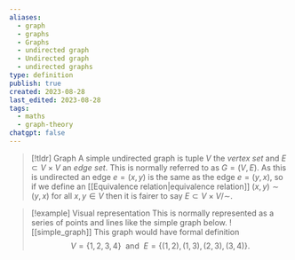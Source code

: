 ```yaml
---
aliases:
  - graph
  - graphs
  - Graphs
  - undirected graph
  - Undirected graph
  - undirected graphs
type: definition
publish: true
created: 2023-08-28
last_edited: 2023-08-28
tags:
  - maths
  - graph-theory
chatgpt: false
---
```

> [!tldr] Graph
> A simple undirected graph is tuple $V$ the *vertex set* and $E \subset V \times V$  an *edge set*. This is normally referred to as $G = (V, E)$. As this is undirected an edge $e = (x,y)$ is the same as the edge $e = (y,x)$, so if we define an [[Equivalence relation|equivalence relation]] $(x,y) \sim (y,x)$ for all $x,y \in V$ then it is fairer to say $E \subset V \times V / \sim$.

> [!example] Visual representation
> This is normally represented as a series of points and lines like the simple graph below.
> ![[simple_graph]]
> This graph would have formal definition 
> $$V = \{1,2,3,4\} \ \mbox{ and } \ E = \{(1,2), (1,3), (2,3), (3,4)\}.$$


